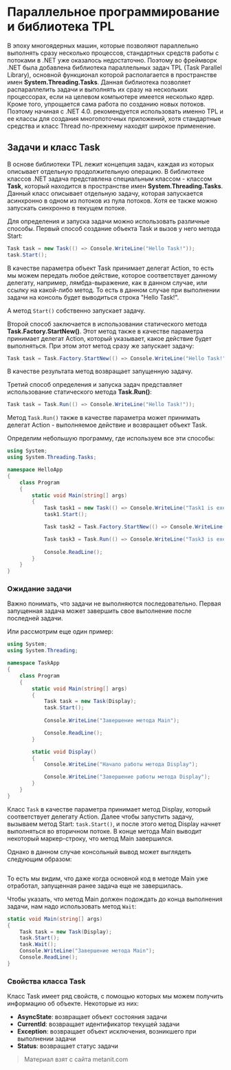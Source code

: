 # Параллельное программирование и библиотека TPL

В эпоху многоядерных машин, которые позволяют параллельно выполнять сразу несколько процессов, стандартных средств работы с потоками в .NET уже оказалось недостаточно. Поэтому во фреймворк .NET была добавлена библиотека параллельных задач TPL (Task Parallel Library), основной функционал которой располагается в пространстве имен **System.Threading.Tasks**. Данная библиотека позволяет распараллелить задачи и выполнять их сразу на нескольких процессорах, если на целевом компьютере имеется несколько ядер. Кроме того, упрощается сама работа по созданию новых потоков. Поэтому начиная с .NET 4.0. рекомендуется использовать именно TPL и ее классы для создания многопоточных приложений, хотя стандартные средства и класс Thread по-прежнему находят широкое применение.

## Задачи и класс Task

В основе библиотеки TPL лежит концепция задач, каждая из которых описывает отдельную продолжительную операцию. В библиотеке классов .NET задача представлена специальным классом  - классом **Task**, который находится в пространстве имен **System.Threading.Tasks**. Данный класс описывает отдельную задачу, которая запускается асинхронно в одном из потоков из пула потоков. Хотя ее также можно запускать синхронно в текущем потоке.

Для определения и запуска задачи можно использовать различные способы. Первый способ создание объекта Task и вызов у него метода Start:

```cs
Task task = new Task(() => Console.WriteLine("Hello Task!"));
task.Start();
```

В качестве параметра объект Task принимает делегат Action, то есть мы можем передать любое действие, которое соответствует данному делегату, например, лямбда-выражение, как в данном случае, или ссылку на какой-либо метод. То есть в данном случае при выполнении задачи на консоль будет выводиться строка "Hello Task!".

А метод `Start()` собственно запускает задачу.

Второй способ заключается в использовании статического метода **Task.Factory.StartNew()**. Этот метод также в качестве параметра принимает делегат Action, который указывает, какое действие будет выполняться. При этом этот метод сразу же запускает задачу:

```cs
Task task = Task.Factory.StartNew(() => Console.WriteLine("Hello Task!"));
```

В качестве результата метод возвращает запущенную задачу.

Третий способ определения и запуска задач представляет использование статического метода **Task.Run()**:

```cs
Task task = Task.Run(() => Console.WriteLine("Hello Task!"));
```

Метод `Task.Run()` также в качестве параметра может принимать делегат Action - выполняемое действие и возвращает объект Task.

Определим небольшую программу, где используем все эти способы:

```cs
using System;
using System.Threading.Tasks;

namespace HelloApp
{
    class Program
    {
        static void Main(string[] args)
        {
            Task task1 = new Task(() => Console.WriteLine("Task1 is executed"));
            task1.Start();

            Task task2 = Task.Factory.StartNew(() => Console.WriteLine("Task2 is executed"));

            Task task3 = Task.Run(() => Console.WriteLine("Task3 is executed"));
            
            Console.ReadLine();
        }
    }
}
```

### Ожидание задачи

Важно понимать, что задачи не выполняются последовательно. Первая запущенная задача может завершить свое выполнение после последней задачи.

Или рассмотрим еще один пример:

```cs
using System;
using System.Threading;

namespace TaskApp
{
    class Program
    {
        static void Main(string[] args)
        {
            Task task = new Task(Display);
            task.Start();
            
            Console.WriteLine("Завершение метода Main");

            Console.ReadLine();
        }

        static void Display()
        {
            Console.WriteLine("Начало работы метода Display");

            Console.WriteLine("Завершение работы метода Display");
        }
    }
}
```

Класс `Task` в качестве параметра принимает метод Display, который соответствует делегату Action. Далее чтобы запустить задачу, вызываем метод Start: `task.Start()`, и после этого метод Display начнет выполняться во вторичном потоке. В конце метода Main выводит некоторый маркер-строку, что метод Main завершился.

Однако в данном случае консольный вывод может выглядеть следующим образом:

```

```

То есть мы видим, что даже когда основной код в методе Main уже отработал, запущенная ранее задача еще не завершилась.



Чтобы указать, что метод Main должен подождать до конца выполнения задачи, нам надо использовать метод `Wait`:

```cs
static void Main(string[] args)
{
    Task task = new Task(Display);
    task.Start();
    task.Wait();
    Console.WriteLine("Завершение метода Main");
    Console.ReadLine();
}
```

### Свойства класса Task

Класс Task имеет ряд свойств, с помощью которых мы можем получить информацию об объекте. Некоторые из них:
- **AsyncState**: возвращает объект состояния задачи
- **CurrentId**: возвращает идентификатор текущей задачи
- **Exception**: возвращает объект исключения, возникшего при выполнении задачи
- **Status**: возвращает статус задачи


> Материал взят с сайта metanit.com